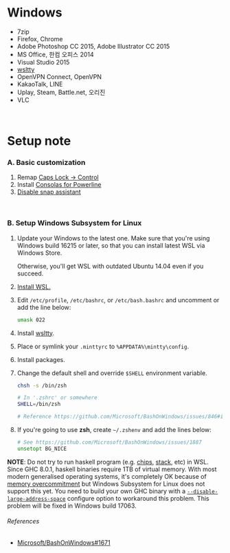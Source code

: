 Windows
========
- 7zip
- Firefox, Chrome
- Adobe Photoshop CC 2015, Adobe Illustrator CC 2015
- MS Office, 한컴 오피스 2014
- Visual Studio 2015
- [wsltty]
- OpenVPN Connect, OpenVPN
- KakaoTalk, LINE
- Uplay, Steam, Battle.net, 오리진
- VLC

<br>

Setup note
========
### A. Basic customization
1.  Remap [Caps Lock &rarr; Control][caps]
1.  Install [Consolas for Powerline]
1.  [Disable snap assistant](http://i.imgur.com/0O4BgFW.png)

<br>

### B. Setup Windows Subsystem for Linux
1.  Update your Windows to the latest one. Make sure that you're using Windows
    build 16215 or later, so that you can install latest WSL via Windows Store.

    Otherwise, you'll get WSL with outdated Ubuntu 14.04 even if you succeed.

1.  [Install WSL.](https://docs.microsoft.com/en-us/windows/wsl/install-win10)

1.  Edit `/etc/profile`, `/etc/bashrc`, or `/etc/bash.bashrc` and uncomment or add the line below:

    ```bash
    umask 022
    ```

1.  Install [wsltty].

1.  Place or symlink your `.minttyrc` to `%APPDATA%\mintty\config`.

1.  Install packages.

1.  Change the default shell and override `$SHELL` environment variable.

    ```bash
    chsh -s /bin/zsh
    ```

    ```zsh
    # In '.zshrc' or somewhere
    SHELL=/bin/zsh

    # Reference https://github.com/Microsoft/BashOnWindows/issues/846#issuecomment-242910947
    ```

1.  If you're going to use **zsh**, create `~/.zshenv` and add the lines below:

    ```zsh
    # See https://github.com/Microsoft/BashOnWindows/issues/1887
    unsetopt BG_NICE
    ```

**NOTE**: Do not try to run haskell program (e.g. [chips], [stack], etc) in WSL.
Since GHC 8.0.1, haskell binaries require 1TB of virtual memory. With most
modern generalised operating systems, it's completely OK because of [memory
overcommitment] but Windows Subsystem for Linux does not support this yet. You
need to build your own GHC binary with a [`--disable-large-address-space`]
configure option to workaround this problem. This problem will be fixed in
Windows build 17063.

###### References
- [Microsoft/BashOnWindows#1671](https://github.com/Microsoft/BashOnWindows/issues/1671)

[chips]: https://github.com/xtendo-org/chips
[stack]: https://www.haskellstack.org
[memory overcommitment]: https://en.wikipedia.org/wiki/Memory_overcommitment
[`--disable-large-address-space`]: https://ghc.haskell.org/trac/ghc/ticket/10791
[wsltty]: https://github.com/mintty/wsltty
[bundler]: https://bundler.io/
[ripgrep]: https://github.com/BurntSushi/ripgrep
[caps]: https://gist.github.com/simnalamburt/90965dcb09cec6b82320/raw/58a9f61143273d5226be352d2c29ecf738e5bffd/capslock-to-control.reg
[Consolas for Powerline]: https://gist.github.com/simnalamburt/90965dcb09cec6b82320/raw/58a9f61143273d5226be352d2c29ecf738e5bffd/consola.ttf
[`umask`]: http://man7.org/linux/man-pages/man2/umask.2.html
